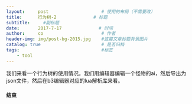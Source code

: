 ```yaml
---
layout:     post                    # 使用的布局（不需要改）
title:      行为树-2              # 标题 
subtitle:     #副标题
date:       2017-7-17              # 时间
author:     co                      # 作者
header-img: img/post-bg-2015.jpg    #这篇文章标题背景图片
catalog: true                       # 是否归档
tags:                               #标签
    - tool
---
```


我们来看一个行为树的使用情况。我们用编辑器编辑一个怪物的ai，然后导出为json文件，然后在b3编辑器对应的lua解析库来看。


#### 结束